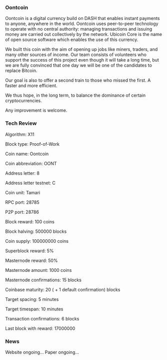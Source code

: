 ### Oontcoin
Oontcoin is a digital currency build on DASH that enables instant payments to anyone, anywhere in the world. Oontcoin uses peer-to-peer technology to operate with no central authority: managing transactions and issuing money are carried out collectively by the network. Ubicoin Core is the name of open source software which enables the use of this currency.

We built this coin with the aim of opening up jobs like miners, traders, and many other sources of income. Our team consists of volunteers who support the success of this project even though it will take a long time, but we are fully convinced that one day we will be one of the candidates to replace Bitcoin.

Our goal is also to offer a second train to those who missed the first. A faster and more efficient.

We thus hope, in the long term, to balance the dominance of certain cryptocurrencies.

Any improvement is welcome.

### Tech Review

Algorithm: 	X11

Block type:	Proof-of-Work

Coin name:	Oontcoin

Coin abbreviation:	OONT

Address letter:	8

Address letter testnet:	C

Coin unit:	Tamari

RPC port:	28785

P2P port:	28786

Block reward:	100 coins

Block halving:	500000 blocks

Coin supply:	100000000 coins

Superblock reward:	5%

Masternode reward:	50%

Masternode amount:	1000 coins

Masternode confirmations:	15 blocks

Coinbase maturity:	20 ( + 1 default confirmation) blocks

Target spacing:	5 minutes

Target timespan:	10 minutes

Transaction confirmations:	6 blocks


Last block with reward:	17000000



### News
Website ongoing...
Paper ongoing...




<!--
**Oontcoin/Oontcoin** is a ✨ _special_ ✨ repository because its `README.md` (this file) appears on your GitHub profile.

Here are some ideas to get you started:

- 🔭 I’m currently working on ...
- 🌱 I’m currently learning ...
- 👯 I’m looking to collaborate on ...
- 🤔 I’m looking for help with ...
- 💬 Ask me about ...
- 📫 How to reach me: ...
- 😄 Pronouns: ...
- ⚡ Fun fact: ...
-->
